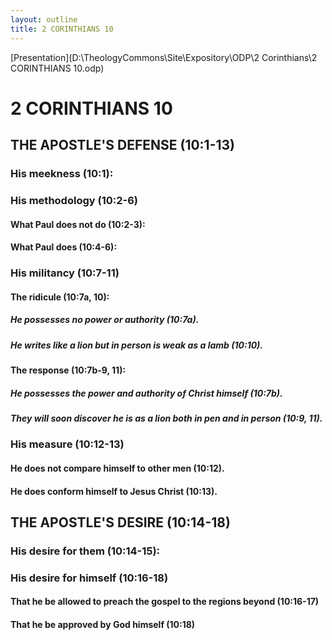 ```yaml
---
layout: outline
title: 2 CORINTHIANS 10
---
```

[Presentation](D:\TheologyCommons\Site\Expository\ODP\2 Corinthians\2 CORINTHIANS 10.odp)
# 2 CORINTHIANS 10 
## THE APOSTLE\'S DEFENSE (10:1-13) 
###  His meekness (10:1): 
###  His methodology (10:2-6) 
####  What Paul does not do (10:2-3): 
####  What Paul does (10:4-6): 
###  His militancy (10:7-11) 
####  The ridicule (10:7a, 10): 
#####  He possesses no power or authority (10:7a). 
#####  He writes like a lion but in person is weak as a lamb (10:10). 
####  The response (10:7b-9, 11): 
#####  He possesses the power and authority of Christ himself (10:7b). 
#####  They will soon discover he is as a lion both in pen and in person (10:9, 11). 
###  His measure (10:12-13) 
####  He does not compare himself to other men (10:12). 
####  He does conform himself to Jesus Christ (10:13). 
## THE APOSTLE\'S DESIRE (10:14-18) 
###  His desire for them (10:14-15): 
###  His desire for himself (10:16-18) 
####  That he be allowed to preach the gospel to the regions beyond (10:16-17) 
####  That he be approved by God himself (10:18) 
